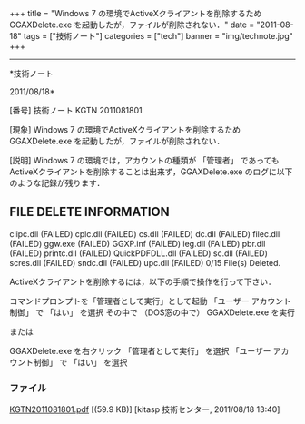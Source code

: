 ﻿+++
title = "Windows 7 の環境でActiveXクライアントを削除するため GGAXDelete.exe を起動したが，ファイルが削除されない．"
date = "2011-08-18"
tags = ["技術ノート"]
categories = ["tech"]
banner = "img/technote.jpg"
+++

-----------------------------------------------------------------------------------------------------------------------------

*技術ノート

2011/08/18*


[番号]
技術ノート KGTN 2011081801

[現象]
Windows 7 の環境でActiveXクライアントを削除するため GGAXDelete.exe
を起動したが，ファイルが削除されない．

[説明]
Windows 7 の環境では，アカウントの種類が 「管理者」 であっても
ActiveXクライアントを削除することは出来ず，GGAXDelete.exe
のログに以下のような記録が残ります．

FILE DELETE INFORMATION
-----------------------
clipc.dll (FAILED)
cplc.dll (FAILED)
cs.dll (FAILED)
dc.dll (FAILED)
filec.dll (FAILED)
ggw.exe (FAILED)
GGXP.inf (FAILED)
ieg.dll (FAILED)
pbr.dll (FAILED)
printc.dll (FAILED)
QuickPDFDLL.dll (FAILED)
sc.dll (FAILED)
scres.dll (FAILED)
sndc.dll (FAILED)
upc.dll (FAILED)
0/15 File(s) Deleted.

ActiveXクライアントを削除するには，以下の手順で操作を行って下さい．

コマンドプロンプトを「管理者として実行」として起動
「ユーザー アカウント制御」 で 「はい」 を選択
その中で （DOS窓の中で） GGAXDelete.exe を実行

または

GGAXDelete.exe を右クリック
「管理者として実行」 を選択
「ユーザー アカウント制御」 で 「はい」 を選択


### ファイル

 
 


[KGTN2011081801.pdf](http://techreport.kitasp.net/attachments/download/596/KGTN2011081801.pdf)
 [(59.9 KB)] [kitasp 技術センター, 2011/08/18
13:40]


 


 


